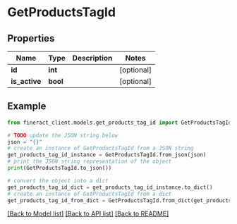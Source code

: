 # GetProductsTagId


## Properties

Name | Type | Description | Notes
------------ | ------------- | ------------- | -------------
**id** | **int** |  | [optional] 
**is_active** | **bool** |  | [optional] 

## Example

```python
from fineract_client.models.get_products_tag_id import GetProductsTagId

# TODO update the JSON string below
json = "{}"
# create an instance of GetProductsTagId from a JSON string
get_products_tag_id_instance = GetProductsTagId.from_json(json)
# print the JSON string representation of the object
print(GetProductsTagId.to_json())

# convert the object into a dict
get_products_tag_id_dict = get_products_tag_id_instance.to_dict()
# create an instance of GetProductsTagId from a dict
get_products_tag_id_from_dict = GetProductsTagId.from_dict(get_products_tag_id_dict)
```
[[Back to Model list]](../README.md#documentation-for-models) [[Back to API list]](../README.md#documentation-for-api-endpoints) [[Back to README]](../README.md)


